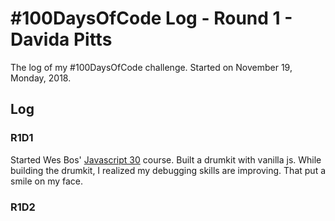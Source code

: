 # #100DaysOfCode Log - Round 1 - Davida Pitts

The log of my #100DaysOfCode challenge. Started on November 19, Monday, 2018.

## Log

### R1D1
Started Wes Bos' [Javascript 30](https://javascript30.com/)  course. Built a drumkit with vanilla js. While building the drumkit, I realized my debugging skills are improving. That put a smile on my face.

### R1D2

